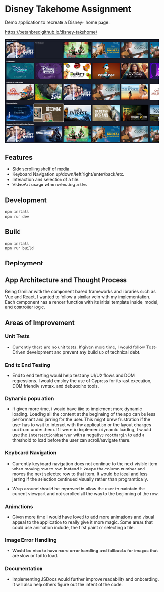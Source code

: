 # Disney Takehome Assignment

Demo application to recreate a Disney+ home page.

https://petahbred.github.io/disney-takehome/

![homepage](assets/home-screenshot.png)

## Features

- Side scrolling shelf of media.
- Keyboard Navigation up/down/left/right/enter/back/etc.
- Interaction and selection of a tile.
- VideoArt usage when selecting a tile.

## Development

```
npm install
npm run dev
```

## Build

```
npm install
npm run build
```

## Deployment

## App Architecture and Thought Process

Being familiar with the component based frameworks and libraries such as Vue and React, I wanted to follow a similar vein with my implementation. Each component has a render function with its initial template inside, model, and controller logic.

## Areas of Improvement

### Unit Tests

- Currently there are no unit tests. If given more time, I would follow Test-Driven development and prevent any build up of technical debt.

### End to End Testing

- End to end testing would help test any UI/UX flows and DOM regressions. I would employ the use of Cypress for its fast execution, DOM friendly syntax, and debugging tools.

### Dynamic population

- If given more time, I would have like to implement more dynamic loading. Loading all the content at the beginning of the app can be less performant and jarring for the user. This might brew frustration if the user has to wait to interact with the application or the layout changes out from under them. If I were to implement dynamic loading, I would use the `IntersectionObserver` with a negative `rootMargin` to add a threshold to load before the user can scroll/navigate there.

### Keyboard Navigation

- Currently keyboard navigation does not continue to the next visible item when moving row to row. Instead it keeps the column number and moves the next selected row to that item. It would be ideal and less jarring if the selection continued visually rather than programtically.

- Wrap around should be improved to allow the user to maintain the current viewport and not scrolled all the way to the beginning of the row.

### Animations

- Given more time I would have loved to add more animations and visual appeal to the application to really give it more magic. Some areas that could use animation include, the first paint or selecting a tile.

### Image Error Handling

- Would be nice to have more error handling and fallbacks for images that are slow or fail to load.

### Documentation

- Implementing JSDocs would further improve readability and onboarding. It will also help others figure out the intent of the code.
